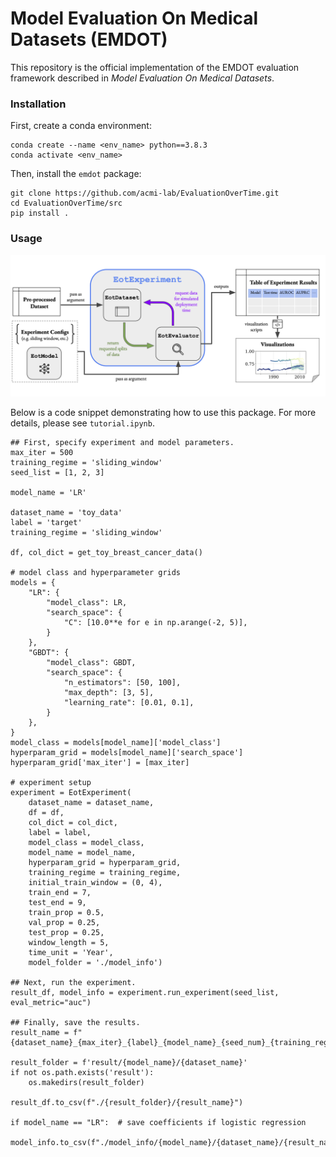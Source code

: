 # Model Evaluation On Medical Datasets (EMDOT)

This repository is the official implementation of the EMDOT evaluation framework described in _Model Evaluation On Medical Datasets_. 

### Installation

First, create a conda environment:

```
conda create --name <env_name> python==3.8.3
conda activate <env_name>
```

Then, install the `emdot` package:

```
git clone https://github.com/acmi-lab/EvaluationOverTime.git
cd EvaluationOverTime/src
pip install .
```

### Usage

![System Diagram](img/system_diagram.png)

Below is a code snippet demonstrating how to use this package. For more details, please see `tutorial.ipynb`.
```
## First, specify experiment and model parameters.
max_iter = 500
training_regime = 'sliding_window'
seed_list = [1, 2, 3]

model_name = 'LR'

dataset_name = 'toy_data'
label = 'target'
training_regime = 'sliding_window'

df, col_dict = get_toy_breast_cancer_data()

# model class and hyperparameter grids
models = {
    "LR": {
        "model_class": LR,
        "search_space": {
            "C": [10.0**e for e in np.arange(-2, 5)],
        }
    },
    "GBDT": {
        "model_class": GBDT,
        "search_space": {
            "n_estimators": [50, 100],
            "max_depth": [3, 5],
            "learning_rate": [0.01, 0.1],
        }
    },
}
model_class = models[model_name]['model_class']
hyperparam_grid = models[model_name]['search_space']
hyperparam_grid['max_iter'] = [max_iter]

# experiment setup
experiment = EotExperiment(
    dataset_name = dataset_name,
    df = df, 
    col_dict = col_dict, 
    label = label,
    model_class = model_class,
    model_name = model_name,
    hyperparam_grid = hyperparam_grid,
    training_regime = training_regime,
    initial_train_window = (0, 4),
    train_end = 7,
    test_end = 9,
    train_prop = 0.5,
    val_prop = 0.25,
    test_prop = 0.25,
    window_length = 5,
    time_unit = 'Year',
    model_folder = './model_info')

## Next, run the experiment.
result_df, model_info = experiment.run_experiment(seed_list, eval_metric="auc")

## Finally, save the results.
result_name = f"{dataset_name}_{max_iter}_{label}_{model_name}_{seed_num}_{training_regime}.csv"

result_folder = f'result/{model_name}/{dataset_name}'
if not os.path.exists('result'):
    os.makedirs(result_folder)

result_df.to_csv(f"./{result_folder}/{result_name}")

if model_name == "LR":  # save coefficients if logistic regression
    model_info.to_csv(f"./model_info/{model_name}/{dataset_name}/{result_name}")

```